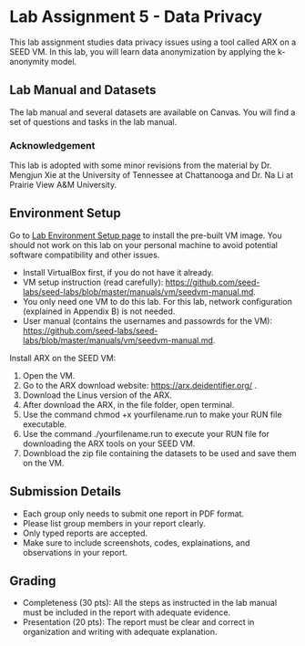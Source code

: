# Lab Assignment 5 - Data Privacy
This lab assignment studies data privacy issues using a tool called ARX on a SEED VM. In this lab, you will learn data anonymization by applying the k-anonymity model.

## Lab Manual and Datasets

The lab manual and several datasets are available on Canvas. You will find a set of questions and tasks in the lab manual.

### Acknowledgement

This lab is adopted with some minor revisions from the material by Dr. Mengjun Xie at the University of Tennessee at Chattanooga and Dr. Na Li at Prairie View A&M University. 

## Environment Setup

Go to [Lab Environment Setup page](https://github.com/seed-labs/seed-labs/blob/master/manuals/vm/seedvm-manual.md) to install the pre-built VM image. You should not work on this lab on your personal machine to avoid potential software compatibility and other issues.  
- Install VirtualBox first, if you do not have it already.
- VM setup instruction (read carefully): https://github.com/seed-labs/seed-labs/blob/master/manuals/vm/seedvm-manual.md.
- You only need one VM to do this lab. For this lab, network configuration (explained in Appendix B) is not needed.
- User manual (contains the usernames and passowrds for the VM): https://github.com/seed-labs/seed-labs/blob/master/manuals/vm/seedvm-manual.md.

Install ARX on the SEED VM: 
1. Open the VM.
2. Go to the ARX download website: https://arx.deidentifier.org/ .
3. Download the Linus version of the ARX.
4. After download the ARX, in the file folder, open terminal.
5. Use the command chmod +x yourfilename.run to make your RUN file executable.
6. Use the command ./yourfilename.run to execute your RUN file for downloading the ARX tools on your SEED VM.
7. Downbload the zip file containing the datasets to be used and save them on the VM.

## Submission Details

- Each group only needs to submit one report in PDF format.
- Please list group members in your report clearly.
- Only typed reports are accepted.
- Make sure to include screenshots, codes, explainations, and observations in your report.

## Grading

- Completeness (30 pts): All the steps as instructed in the lab manual must be included in the report with adequate evidence.
- Presentation (20 pts): The report must be clear and correct in organization and writing with adequate explanation.
